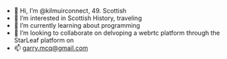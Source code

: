 - 👋 Hi, I’m @kilmuirconnect, 49. Scottish
- 👀 I’m interested in Scottish History, traveling 
- 🌱 I’m currently learning about programming
- 💞️ I’m looking to collaborate on delvoping a webrtc platform through the StarLeaf platform on 
- 📫 garry.mcq@gmail.com

<!---
kilmuirconnect/kilmuirconnect is a ✨ special ✨ repository because its `README.md` (this file) appears on your GitHub profile.
You can click the Preview link to take a look at your changes.
--->
